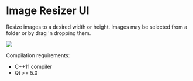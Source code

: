 Image Resizer UI
===

Resize images to a desired width or height. Images may be selected from a folder
or by drag 'n dropping them.

<img src="http://i.imgur.com/oGeTVWk.png">

Compilation requirements:

- C++11 compiler
- Qt >= 5.0